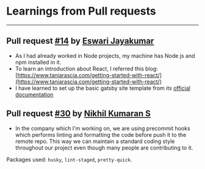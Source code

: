 # Learnings from Pull requests

----
## Pull request [#14](https://github.com/womenintech-chennai/womenintech-website/pull/14) by [Eswari Jayakumar](https://github.com/eswarijayakumar)

- As I had already worked in Node projects, my machine has Node js and npm installed in it.
- To learn an introduction about React, I referred this blog: [https://www.taniarascia.com/getting-started-with-react/](https://www.taniarascia.com/getting-started-with-react/)
- I have learned to set up the basic gatsby site template from its [official documentation](https://www.gatsbyjs.org/tutorial/part-one/)

## Pull request [#30](https://github.com/womenintech-chennai/womenintech-website/pull/30) by [Nikhil Kumaran S](https://github.com/Nikhil-Kumaran)

- In the company which I'm working on, we are using precommit hooks which performs linting and formatting the code before push it to the remote repo. This way we can maintain a standard coding style throughout our project even though many people are contributing to it.

Packages used: `husky`, `lint-staged`, `pretty-quick`.
